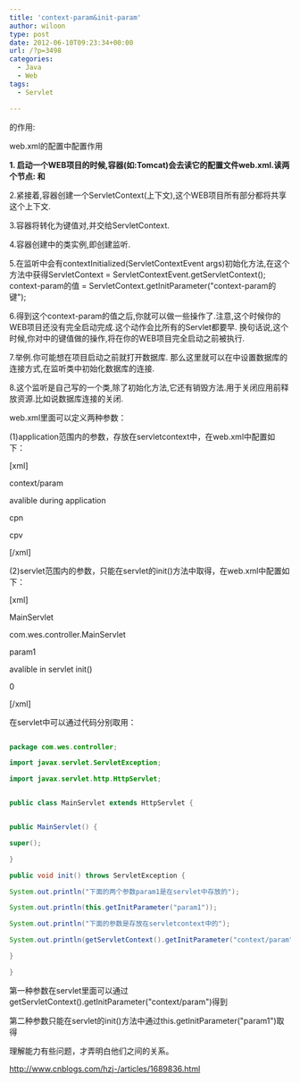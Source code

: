 ```yaml
---
title: 'context-param&init-param'
author: wiloon
type: post
date: 2012-06-10T09:23:34+00:00
url: /?p=3498
categories:
  - Java
  - Web
tags:
  - Servlet

---
```

<context-param>的作用:
  
web.xml的配置中<context-param>配置作用
  
**1. 启动一个WEB项目的时候,容器(如:Tomcat)会去读它的配置文件web.xml.读两个节点: <listener></listener> 和 <context-param></context-param>**

  2.紧接着,容器创建一个ServletContext(上下文),这个WEB项目所有部分都将共享这个上下文.


  3.容器将<context-param></context-param>转化为键值对,并交给ServletContext.


  4.容器创建<listener></listener>中的类实例,即创建监听.


  5.在监听中会有contextInitialized(ServletContextEvent args)初始化方法,在这个方法中获得ServletContext = ServletContextEvent.getServletContext();
 context-param的值 = ServletContext.getInitParameter("context-param的键");


  6.得到这个context-param的值之后,你就可以做一些操作了.注意,这个时候你的WEB项目还没有完全启动完成.这个动作会比所有的Servlet都要早.
 换句话说,这个时候,你对<context-param>中的键值做的操作,将在你的WEB项目完全启动之前被执行.


  7.举例.你可能想在项目启动之前就打开数据库.
 那么这里就可以在<context-param>中设置数据库的连接方式,在监听类中初始化数据库的连接.


  8.这个监听是自己写的一个类,除了初始化方法,它还有销毁方法.用于关闭应用前释放资源.比如说数据库连接的关闭.

web.xml里面可以定义两种参数：

(1)application范围内的参数，存放在servletcontext中，在web.xml中配置如下：

[xml]

<context-param>
  
<param-name>context/param</param-name>
  
<param-value>avalible during application</param-value>
  
</context-param>
  
<context-param>
  
<param-name>cpn</param-name>
  
<param-value>cpv</param-value>
  
</context-param>

[/xml]

(2)servlet范围内的参数，只能在servlet的init()方法中取得，在web.xml中配置如下：

[xml]

<servlet>

<servlet-name>MainServlet</servlet-name>

<servlet-class>com.wes.controller.MainServlet</servlet-class>

<init-param>

<param-name>param1</param-name>

<param-value>avalible in servlet init()</param-value>

</init-param>

<load-on-startup>0</load-on-startup>

</servlet>

[/xml]

在servlet中可以通过代码分别取用：

```java

package com.wes.controller;

import javax.servlet.ServletException;

import javax.servlet.http.HttpServlet;


public class MainServlet extends HttpServlet {


public MainServlet() {

super();

}

public void init() throws ServletException {

System.out.println("下面的两个参数param1是在servlet中存放的");

System.out.println(this.getInitParameter("param1"));

System.out.println("下面的参数是存放在servletcontext中的");

System.out.println(getServletContext().getInitParameter("context/param"));

}

}

```

第一种参数在servlet里面可以通过getServletContext().getInitParameter("context/param")得到

第二种参数只能在servlet的init()方法中通过this.getInitParameter("param1")取得

理解能力有些问题，才弄明白他们之间的关系。

http://www.cnblogs.com/hzj-/articles/1689836.html